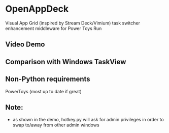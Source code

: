 # OpenAppDeck
Visual App Grid (inspired by Stream Deck/Vimium) task switcher enhancement middleware for Power Toys Run

## Video Demo


## Comparison with Windows TaskView


## Non-Python requirements

PowerToys (most up to date if great)

## Note:
- as shown in the demo, hotkey.py will ask for admin privileges in order to swap to/away from other admin windows